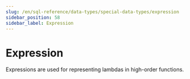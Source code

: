 ```yaml
---
slug: /en/sql-reference/data-types/special-data-types/expression
sidebar_position: 58
sidebar_label: Expression
---
```


# Expression

Expressions are used for representing lambdas in high-order functions.


